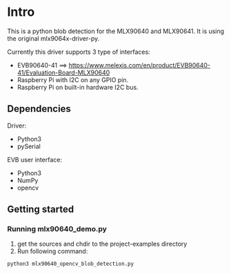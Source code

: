 # Intro

This is a python blob detection for the MLX90640 and MLX90641. It is using the original mlx9064x-driver-py.

Currently this driver supports 3 type of interfaces:
- EVB90640-41 ==> https://www.melexis.com/en/product/EVB90640-41/Evaluation-Board-MLX90640
- Raspberry Pi with I2C on any GPIO pin.
- Raspberry Pi on built-in hardware I2C bus.


## Dependencies

Driver:
- Python3
- pySerial

EVB user interface:
- Python3
- NumPy
- opencv

## Getting started

### Running mlx90640_demo.py

1. get the sources and chdir to the project-examples directory
2. Run following command:
```bash
python3 mlx90640_opencv_blob_detection.py
```
